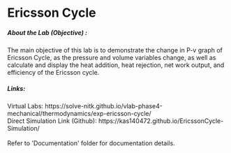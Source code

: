 # Ericsson Cycle

<h5> About the Lab (Objective) : </h5>

The main objective of this lab is to demonstrate the change in P-v graph of Ericsson Cycle, as the pressure and volume variables change, as well as calculate and display the heat addition, heat rejection, net work output, and efficiency of the Ericsson cycle.

<h5> Links: </h5>
Virtual Labs: https://solve-nitk.github.io/vlab-phase4-mechanical/thermodynamics/exp-ericsson-cycle/
<br>
Direct Simulation Link (Github): https://kas140472.github.io/EricssonCycle-Simulation/
<br><br>
Refer to 'Documentation' folder for documentation details.
